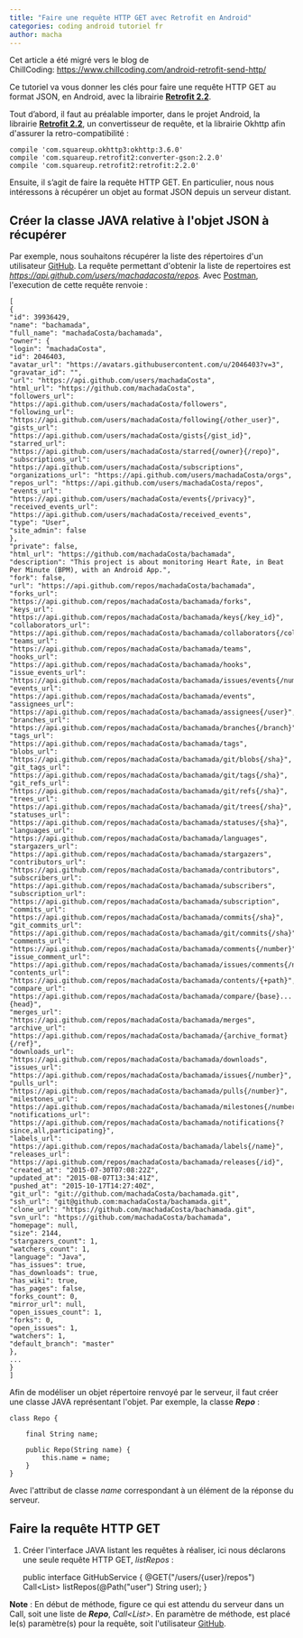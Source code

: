 ```yaml
---
title: "Faire une requête HTTP GET avec Retrofit en Android"
categories: coding android tutoriel fr
author: macha
---
```


Cet article a été migré vers le blog de ChillCoding: <https://www.chillcoding.com/android-retrofit-send-http/>

Ce tutoriel va vous donner les clés pour faire une requête HTTP GET au format JSON, en Android, avec la librairie [**Retrofit 2.2**](http://square.github.io/retrofit/).

Tout d’abord, il faut au préalable importer, dans le projet Android, la librairie [**Retrofit 2.2**](http://square.github.io/retrofit/), un convertisseur de requête, et la librairie Okhttp afin d'assurer la retro-compatibilité :


    compile 'com.squareup.okhttp3:okhttp:3.6.0'
    compile 'com.squareup.retrofit2:converter-gson:2.2.0'
    compile 'com.squareup.retrofit2:retrofit:2.2.0'


Ensuite, il s’agit de faire la requête HTTP GET. En particulier, nous nous intéressons à récupérer un objet au format JSON depuis un serveur distant.

## Créer la classe JAVA relative à l'objet JSON à récupérer

Par exemple, nous souhaitons récupérer la liste des répertoires d'un utilisateur [GitHub](https://api.github.com/). La requête permettant d'obtenir la liste de repertoires est _<https://api.github.com/users/machadacosta/repos>._ Avec [Postman](https://chrome.google.com/webstore/detail/postman/fhbjgbiflinjbdggehcddcbncdddomop), l'execution de cette requête renvoie :


    [
    {
    "id": 39936429,
    "name": "bachamada",
    "full_name": "machadaCosta/bachamada",
    "owner": {
    "login": "machadaCosta",
    "id": 2046403,
    "avatar_url": "https://avatars.githubusercontent.com/u/2046403?v=3",
    "gravatar_id": "",
    "url": "https://api.github.com/users/machadaCosta",
    "html_url": "https://github.com/machadaCosta",
    "followers_url": "https://api.github.com/users/machadaCosta/followers",
    "following_url": "https://api.github.com/users/machadaCosta/following{/other_user}",
    "gists_url": "https://api.github.com/users/machadaCosta/gists{/gist_id}",
    "starred_url": "https://api.github.com/users/machadaCosta/starred{/owner}{/repo}",
    "subscriptions_url": "https://api.github.com/users/machadaCosta/subscriptions",
    "organizations_url": "https://api.github.com/users/machadaCosta/orgs",
    "repos_url": "https://api.github.com/users/machadaCosta/repos",
    "events_url": "https://api.github.com/users/machadaCosta/events{/privacy}",
    "received_events_url": "https://api.github.com/users/machadaCosta/received_events",
    "type": "User",
    "site_admin": false
    },
    "private": false,
    "html_url": "https://github.com/machadaCosta/bachamada",
    "description": "This project is about monitoring Heart Rate, in Beat Per Minute (BPM), with an Android App.",
    "fork": false,
    "url": "https://api.github.com/repos/machadaCosta/bachamada",
    "forks_url": "https://api.github.com/repos/machadaCosta/bachamada/forks",
    "keys_url": "https://api.github.com/repos/machadaCosta/bachamada/keys{/key_id}",
    "collaborators_url": "https://api.github.com/repos/machadaCosta/bachamada/collaborators{/collaborator}",
    "teams_url": "https://api.github.com/repos/machadaCosta/bachamada/teams",
    "hooks_url": "https://api.github.com/repos/machadaCosta/bachamada/hooks",
    "issue_events_url": "https://api.github.com/repos/machadaCosta/bachamada/issues/events{/number}",
    "events_url": "https://api.github.com/repos/machadaCosta/bachamada/events",
    "assignees_url": "https://api.github.com/repos/machadaCosta/bachamada/assignees{/user}",
    "branches_url": "https://api.github.com/repos/machadaCosta/bachamada/branches{/branch}",
    "tags_url": "https://api.github.com/repos/machadaCosta/bachamada/tags",
    "blobs_url": "https://api.github.com/repos/machadaCosta/bachamada/git/blobs{/sha}",
    "git_tags_url": "https://api.github.com/repos/machadaCosta/bachamada/git/tags{/sha}",
    "git_refs_url": "https://api.github.com/repos/machadaCosta/bachamada/git/refs{/sha}",
    "trees_url": "https://api.github.com/repos/machadaCosta/bachamada/git/trees{/sha}",
    "statuses_url": "https://api.github.com/repos/machadaCosta/bachamada/statuses/{sha}",
    "languages_url": "https://api.github.com/repos/machadaCosta/bachamada/languages",
    "stargazers_url": "https://api.github.com/repos/machadaCosta/bachamada/stargazers",
    "contributors_url": "https://api.github.com/repos/machadaCosta/bachamada/contributors",
    "subscribers_url": "https://api.github.com/repos/machadaCosta/bachamada/subscribers",
    "subscription_url": "https://api.github.com/repos/machadaCosta/bachamada/subscription",
    "commits_url": "https://api.github.com/repos/machadaCosta/bachamada/commits{/sha}",
    "git_commits_url": "https://api.github.com/repos/machadaCosta/bachamada/git/commits{/sha}",
    "comments_url": "https://api.github.com/repos/machadaCosta/bachamada/comments{/number}",
    "issue_comment_url": "https://api.github.com/repos/machadaCosta/bachamada/issues/comments{/number}",
    "contents_url": "https://api.github.com/repos/machadaCosta/bachamada/contents/{+path}",
    "compare_url": "https://api.github.com/repos/machadaCosta/bachamada/compare/{base}...{head}",
    "merges_url": "https://api.github.com/repos/machadaCosta/bachamada/merges",
    "archive_url": "https://api.github.com/repos/machadaCosta/bachamada/{archive_format}{/ref}",
    "downloads_url": "https://api.github.com/repos/machadaCosta/bachamada/downloads",
    "issues_url": "https://api.github.com/repos/machadaCosta/bachamada/issues{/number}",
    "pulls_url": "https://api.github.com/repos/machadaCosta/bachamada/pulls{/number}",
    "milestones_url": "https://api.github.com/repos/machadaCosta/bachamada/milestones{/number}",
    "notifications_url": "https://api.github.com/repos/machadaCosta/bachamada/notifications{?since,all,participating}",
    "labels_url": "https://api.github.com/repos/machadaCosta/bachamada/labels{/name}",
    "releases_url": "https://api.github.com/repos/machadaCosta/bachamada/releases{/id}",
    "created_at": "2015-07-30T07:08:22Z",
    "updated_at": "2015-08-07T13:34:41Z",
    "pushed_at": "2015-10-17T14:27:40Z",
    "git_url": "git://github.com/machadaCosta/bachamada.git",
    "ssh_url": "git@github.com:machadaCosta/bachamada.git",
    "clone_url": "https://github.com/machadaCosta/bachamada.git",
    "svn_url": "https://github.com/machadaCosta/bachamada",
    "homepage": null,
    "size": 2144,
    "stargazers_count": 1,
    "watchers_count": 1,
    "language": "Java",
    "has_issues": true,
    "has_downloads": true,
    "has_wiki": true,
    "has_pages": false,
    "forks_count": 0,
    "mirror_url": null,
    "open_issues_count": 1,
    "forks": 0,
    "open_issues": 1,
    "watchers": 1,
    "default_branch": "master"
    },
    ...
    }
    ]


Afin de modéliser un objet répertoire renvoyé par le serveur, il faut créer une classe JAVA représentant l'objet. Par exemple, la classe **_Repo_** :


    class Repo {

        final String name;

        public Repo(String name) {
            this.name = name;
        }
    }


Avec l'attribut de classe _name_ correspondant à un élément de la réponse du serveur.

## Faire la requête HTTP GET

  1. Créer l'interface JAVA listant les requêtes à réaliser, ici nous déclarons une seule requête HTTP GET, _listRepos_ :

        public interface GitHubService {
        @GET("/users/{user}/repos")
        Call<List<Repo>> listRepos(@Path("user") String user);
    }

**Note** : En début de méthode, figure ce qui est attendu du serveur dans un Call, soit une liste de **_Repo_**, _Call<List<Repo>>_. En paramètre de méthode, est placé le(s) paramètre(s) pour la requête, soit l'utilisateur [GitHub](https://api.github.com/).

